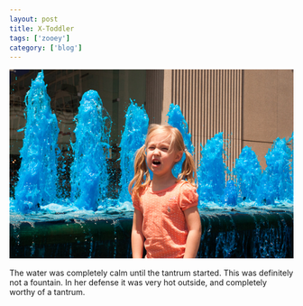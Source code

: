 ```yaml
---
layout: post
title: X-Toddler
tags: ['zooey']
category: ['blog']
---
```


![X-Toddler](/media/2012/20120707-6487-600px.jpg)

The water was completely calm until the tantrum started. This was
definitely not a fountain. In her defense it was very hot outside, and
completely worthy of a tantrum.

